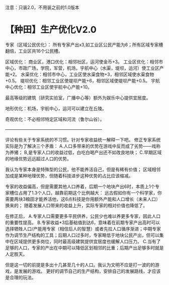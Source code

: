 注意：只装2.0，不用装之前的1.0版本

# 【种田】生产优化V2.0

专家（区域公民优化）：
所有专家产出x3,如工业区公民产能为6；所有区域专家槽翻倍，工业区共16个公民槽。


区域优化：
商业区，港口优化：相邻社区，运河使金币+3。
工业区优化：相邻市中心，市政广场，学院，军营，机场，宇航中心（水渠，堤坝，运河）使工业区产能+2。
水渠优化：相邻市中心，工业区使水渠食物+3，相邻区域使水渠食物+0.5。
堤坝优化：相邻工业区使堤坝产能+6，相邻区域使堤坝产能+0.5。
宇航中心优化：相邻工业区使宇航中心产能+10。

最高等级的建筑（研究实验室，广播中心等）额外为娱乐中心提供宜居度。

地形优化：机场，宇航中心，运河可以建立在丘陵。

奇观优化：不必相邻特定区域和河流（鲁尔山谷）。



——————————————————————

评论有些关于专家系统的不习惯。针对专家收益统一解释一下吧。
修正专家系统实际是为了解决三个矛盾：
A.人口多带来的优势在游戏中反而成了劣势——戏称为养猪；
B,是专家人口的收益过低，白吃白喝产出还不如改良地块；
C.早期区域的地缘优势远远超过人口的优势。

我认为专家本身是特殊型的公民，他不能养活自己，但是有稀有价值；
区域相邻加成是某种地理优势，但随着科技进步这种优势的占比应该缩减。

专家的收益偏高，但是需要其他人口养着，后期一个地块产出6时，本质上1个专家槽位占用了1.3个人口，越靠前期这个比例越大：
远古假如你有一个科学家，你需要两块3粮田才能养活他，这6点科技是你用额外产能和人口增长（未来人口）换来的；
随着发展人口带来的收益上升，实际专家的相对价值也降低了。

在修正后，
A.专家人口需要更多平民供养，公民少也难以养更多专家，因此人口的重要性提高。
B.专家收益*3后基础值到达6，意味着在前期专家产出高时可以选择牺牲人口/产能用专家（相信后人的智慧）或者先拉人口循序渐进；中期专家作为调节生产结构的工具；后期人口过多时，专家略低于地块公民产出，但可以集中在区域提供更多岗位，同时最高级建筑提供宜居度也缓解人口压力。
C.当有了足够的人口，专家的产出在中期可以降低区划相邻的比重；后期产出足够多时就是人定胜天。

但是这一切的前提是多出十几甚至几十的人口。我认为文明不应是打一波的的游戏，是发展的游戏。
更好的调节自己的生产结构，安排自己的发展路线，才应该是合理的玩法。